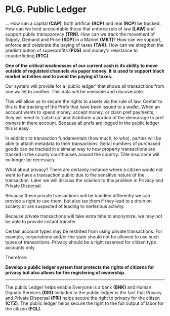 # PLG. Public Ledger

... How can a capital **(CAP)**, both artifical **(ACP)** and real **(RCP)** be tracked. How can we hold accountable those that enforce rule of law **(LAW)** and support public transparency **(TRN)**. How can we track the movement of Supply, Demand and Price **(SDP)** in a Market **(MKT)**? How can we support, enforce and celebrate the paying of taxes **(TAX)**.  How can we stregthen the predistribution of superprofits **(PDS)** and money's resistance to counterfieting **(RTC)**.

**One of the critical weaknesses of our current cash is its ability to move outside of regulated channels via paper money.  It is used to support black market activities and to avoid the paying of taxes.**

Our system will provide for a 'public ledger' that shows all transactions from one wallet to another. This data will be mineable and discoverable.

This will allow us to secure the rights to assets via the rule of law.  Center to this is the tracking of the Prefs that have been issued to a wallet.  When an account wants to spend money, accept money, or claim pref payments, they will need to 'catch up' and distribute a portion of the demurrage to pref owners in there account.  Because all prefs are logged in the public ledger this is easy.

In addition to transaction fundamentals (how much, to who), parties will be able to attach metadata to their transactions.  Serial numbers of purchased goods can be tracked in a simalar way to how property transactions are tracked in the  county courthouses around the country.  Title insurance will no longer be necessary.

What about privacy?  There are certainly instance where a citizen would not want to have a transaction public due to the sensitive nature of the transaction. Later we will discuss the solution to this problem in Privacy and Private Dispersal.

Because these private transactions will be handled differently we can provide a right to use them, but also tax them if they lead to a drain on society or are suspected of leading to nerferious activity.

Because private transactions will take extra time to anonymize, we may not be able to provide instant transfer

Certain account types may be restrited from using private transactions.  For example, corporations and/or the state should not be allowed to use such types of transactions.  Privacy should be a right reserved for citizen type accounts only.

Therefore:

**Develop a public ledger system that protects the rights of citizens for privacy but also allows for the registering of ownership.**

----------

The public Ledger helps enable Everyone is a bank **(BNK)** and Human Dignaty Services **(DIG)** Included in the public ledger is the fact that Privacy and Private Dispersal **(PRI)** helps secure the right to privacy for the citizen **(CTZ)**. The public ledger helps secure the right to the full output of labor for the citizen **(FOL)**.

